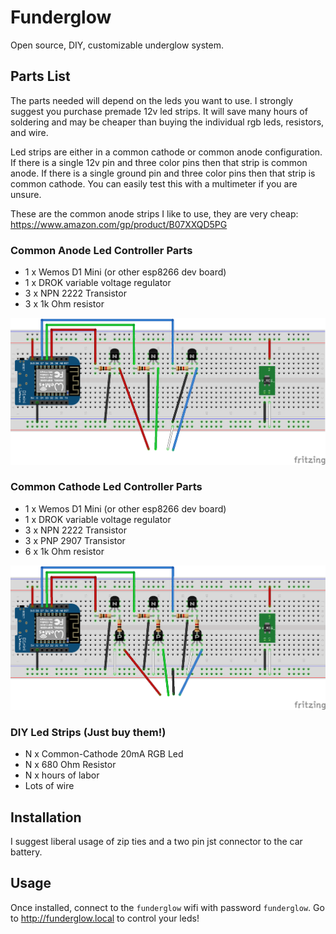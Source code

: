 # Funderglow
  
Open source, DIY, customizable underglow system.

## Parts List

The parts needed will depend on the leds you want to use. I strongly suggest
you purchase premade 12v led strips. It will save many hours of soldering and may
be cheaper than buying the individual rgb leds, resistors, and wire.  

Led strips are either in a common cathode or common anode configuration. If
there is a single 12v pin and three color pins then that strip is common anode.
If there is a single ground pin and three color pins then that strip is common
cathode. You can easily test this with a multimeter if you are unsure.  

These are the common anode strips I like to use, they are very cheap: https://www.amazon.com/gp/product/B07XXQD5PG  

### Common Anode Led Controller Parts

* 1 x Wemos D1 Mini (or other esp8266 dev board)
* 1 x DROK variable voltage regulator
* 3 x NPN 2222 Transistor
* 3 x 1k Ohm resistor

![](./circuit_diagrams/common_anode_led_controller_bb.png)

### Common Cathode Led Controller Parts

* 1 x Wemos D1 Mini (or other esp8266 dev board)
* 1 x DROK variable voltage regulator
* 3 x NPN 2222 Transistor
* 3 x PNP 2907 Transistor
* 6 x 1k Ohm resistor

![](./circuit_diagrams/common_cathode_led_controller_bb.png)

### DIY Led Strips (Just buy them!)

* N x Common-Cathode 20mA RGB Led
* N x 680 Ohm Resistor
* N x hours of labor
* Lots of wire

## Installation

I suggest liberal usage of zip ties and a two pin jst connector to the car battery.

## Usage

Once installed, connect to the `funderglow` wifi with password `funderglow`. Go to http://funderglow.local to control your leds!
